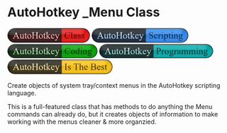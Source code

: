 # AutoHotkey _Menu Class

<img style="margin: 0;" src="./images/AutoHotkey-Class.png" width="186" />
<img style="margin: 0;" src="./images/AutoHotkey-Scripting.png" width="218" />
<img style="margin: 0;" src="./images/AutoHotkey-Coding.png" width="203" />
<img style="margin: 0;" src="./images/AutoHotkey-Programming.png" width="257" />
<img style="margin: 0;" src="./images/AutoHotkey-Is-The-Best.png" width="237" />

Create objects of system tray/context menus in the AutoHotkey scripting language&#46;

This is a full-featured class that has methods to do anything the Menu commands can already do, but it creates objects of information to make working with the menus cleaner &amp; more organzied&#46;
